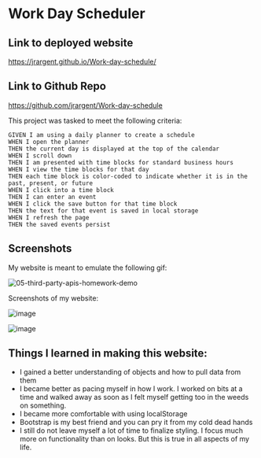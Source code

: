 # Work Day Scheduler


## Link to deployed website

https://jrargent.github.io/Work-day-schedule/

## Link to Github Repo

https://github.com/jrargent/Work-day-schedule

This project was tasked to meet the following criteria:

```
GIVEN I am using a daily planner to create a schedule
WHEN I open the planner
THEN the current day is displayed at the top of the calendar
WHEN I scroll down
THEN I am presented with time blocks for standard business hours
WHEN I view the time blocks for that day
THEN each time block is color-coded to indicate whether it is in the past, present, or future
WHEN I click into a time block
THEN I can enter an event
WHEN I click the save button for that time block
THEN the text for that event is saved in local storage
WHEN I refresh the page
THEN the saved events persist

```
## Screenshots

My website is meant to emulate the following gif:

![05-third-party-apis-homework-demo](https://user-images.githubusercontent.com/109035732/187790741-189e3116-b767-4a97-bec1-d8be5fb7bdab.gif)


Screenshots of my website:

![image](https://user-images.githubusercontent.com/109035732/187790944-5ee24d64-90ee-446c-b3f9-cfdd5fa735be.png)

![image](https://user-images.githubusercontent.com/109035732/187791052-c21de362-8710-44a7-9e5b-dc4ffd289981.png)


## Things I learned in making this website:
 - I gained a better understanding of objects and how to pull data from them
 - I became better as pacing myself in how I work. I worked on bits at a time and walked away as soon as I felt myself getting too in the weeds on something.
 - I became more comfortable with using localStorage
 - Bootstrap is my best friend and you can pry it from my cold dead hands
 - I still do not leave myself a lot of time to finalize styling. I focus much more on functionality than on looks. But this is true in all aspects of my  life.
